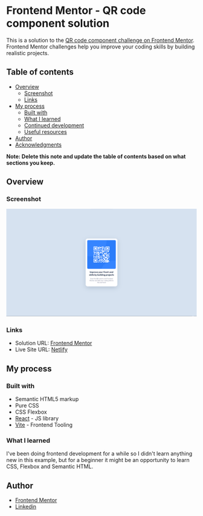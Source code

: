 # Frontend Mentor - QR code component solution

This is a solution to the [QR code component challenge on Frontend Mentor](https://www.frontendmentor.io/challenges/qr-code-component-iux_sIO_H). Frontend Mentor challenges help you improve your coding skills by building realistic projects. 

## Table of contents

- [Overview](#overview)
  - [Screenshot](#screenshot)
  - [Links](#links)
- [My process](#my-process)
  - [Built with](#built-with)
  - [What I learned](#what-i-learned)
  - [Continued development](#continued-development)
  - [Useful resources](#useful-resources)
- [Author](#author)
- [Acknowledgments](#acknowledgments)

**Note: Delete this note and update the table of contents based on what sections you keep.**

## Overview

### Screenshot

![](./screenshot.png)

### Links

- Solution URL: [Frontend Mentor](https://www.frontendmentor.io/solutions/qr-code-component-YlzSZuTjGQ)
- Live Site URL: [Netlify](https://qr-code-component-b500.netlify.app/)

## My process

### Built with

- Semantic HTML5 markup
- Pure CSS
- CSS Flexbox
- [React](https://reactjs.org/) - JS library
- [Vite](https://vitejs.dev/) - Frontend Tooling

### What I learned

I've been doing frontend development for a while so I didn't learn anything new in this example, but for a beginner it might be an opportunity to learn CSS, Flexbox and Semantic HTML.

## Author

- [Frontend Mentor](https://www.frontendmentor.io/profile/VeliCanAydin)
- [Linkedin](https://www.linkedin.com/in/velicanaydin/)
